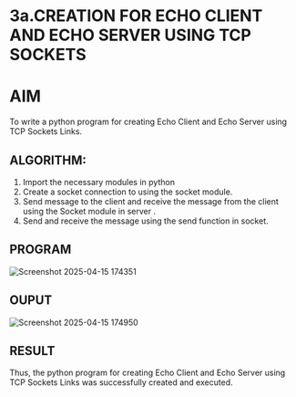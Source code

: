 # 3a.CREATION FOR ECHO CLIENT AND ECHO SERVER USING TCP SOCKETS
# AIM
To write a python program for creating Echo Client and Echo Server using TCP
Sockets Links.
## ALGORITHM:
1. Import the necessary modules in python
2. Create a socket connection to using the socket module.
3. Send message to the client and receive the message from the client using the Socket module in
 server .
4. Send and receive the message using the send function in socket.
## PROGRAM
![Screenshot 2025-04-15 174351](https://github.com/user-attachments/assets/5b9f2b52-99a6-4250-bc06-0e0fd0089617)

## OUPUT
![Screenshot 2025-04-15 174950](https://github.com/user-attachments/assets/a415dd2f-4b39-487c-bfe1-6d29531048a3)

## RESULT
Thus, the python program for creating Echo Client and Echo Server using TCP Sockets Links 
was successfully created and executed.

